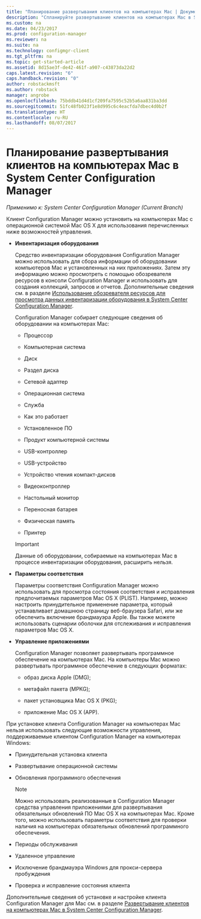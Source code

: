 ```yaml
---
title: "Планирование развертывания клиентов на компьютерах Mac | Документы Майкрософт"
description: "Спланируйте развертывание клиентов на компьютерах Mac в System Center Configuration Manager."
ms.custom: na
ms.date: 04/23/2017
ms.prod: configuration-manager
ms.reviewer: na
ms.suite: na
ms.technology: configmgr-client
ms.tgt_pltfrm: na
ms.topic: get-started-article
ms.assetid: 8d15ae3f-de42-461f-a907-c43873da22d2
caps.latest.revision: "6"
caps.handback.revision: "0"
author: robstackmsft
ms.author: robstack
manager: angrobe
ms.openlocfilehash: 75bddb41d4d1cf209fa7595c52b5a6aa831ba3dd
ms.sourcegitcommit: 51fc48fb023f1e8d995c6c4eacfda7dbec4d0b2f
ms.translationtype: HT
ms.contentlocale: ru-RU
ms.lasthandoff: 08/07/2017
---
```

# <a name="planning-for-client-deployment-to-mac-computers-in-system-center-configuration-manager"></a>Планирование развертывания клиентов на компьютерах Mac в System Center Configuration Manager

*Применимо к: System Center Configuration Manager (Current Branch)*

Клиент Configuration Manager можно установить на компьютерах Mac с операционной системой Mac OS X для использования перечисленных ниже возможностей управления.  

-   **Инвентаризация оборудования**  

     Средство инвентаризации оборудования Configuration Manager можно использовать для сбора информации об оборудовании компьютеров Mac и установленных на них приложениях. Затем эту информацию можно просмотреть с помощью обозревателя ресурсов в консоли Configuration Manager и использовать для создания коллекций, запросов и отчетов. Дополнительные сведения см. в разделе [Использование обозревателя ресурсов для просмотра данных инвентаризации оборудования в System Center Configuration Manager](../../../../core/clients/manage/inventory/use-resource-explorer-to-view-hardware-inventory.md).  

     Configuration Manager собирает следующие сведения об оборудовании на компьютерах Mac:  

    -   Процессор  

    -   Компьютерная система  

    -   Диск  

    -   Раздел диска  

    -   Сетевой адаптер  

    -   Операционная система  

    -   Служба  

    -   Как это работает  

    -   Установленное ПО  

    -   Продукт компьютерной системы  

    -   USB-контроллер  

    -   USB-устройство  

    -   Устройство чтения компакт-дисков  

    -   Видеоконтроллер  

    -   Настольный монитор  

    -   Переносная батарея  

    -   Физическая память  

    -   Принтер  

    > [!IMPORTANT]  
    >  Данные об оборудовании, собираемые на компьютерах Mac в процессе инвентаризации оборудования, расширить нельзя.  

-   **Параметры соответствия**  

     Параметры соответствия Configuration Manager можно использовать для просмотра состояния соответствия и исправления предпочитаемых параметров Mac OS X (PLIST). Например, можно настроить принудительное применение параметра, который устанавливает домашнюю страницу веб-браузера Safari, или же обеспечить включение брандмауэра Apple. Вы также можете использовать сценарии оболочки для отслеживания и исправления параметров Mac OS X.  

-   **Управление приложениями**  

     Configuration Manager позволяет развертывать программное обеспечение на компьютерах Mac. На компьютеры Mac можно развертывать программное обеспечение в следующих форматах:  

    -   образ диска Apple (DMG);  

    -   метафайл пакета (MPKG);  

    -   пакет установщика Mac OS X (PKG);  

    -   приложение Mac OS X (APP).  

 При установке клиента Configuration Manager на компьютерах Mac нельзя использовать следующие возможности управления, поддерживаемые клиентом Configuration Manager на компьютерах Windows:  

-   Принудительная установка клиента  

-   Развертывание операционной системы  

-   Обновления программного обеспечения  

    > [!NOTE]  
    >  Можно использовать реализованные в Configuration Manager средства управления приложениями для развертывания обязательных обновлений ПО Mac OS X на компьютерах Mac. Кроме того, можно использовать параметры соответствия для проверки наличия на компьютерах обязательных обновлений программного обеспечения.  

-   Периоды обслуживания  

-   Удаленное управление  

-   Исключение брандмауэра Windows для прокси-сервера пробуждения  

-   Проверка и исправление состояния клиента  

 Дополнительные сведения об установке и настройке клиента Configuration Manager для Mac см. в разделе [Развертывание клиентов на компьютерах Mac в System Center Configuration Manager](../../../../core/clients/deploy/deploy-clients-to-macs.md).
